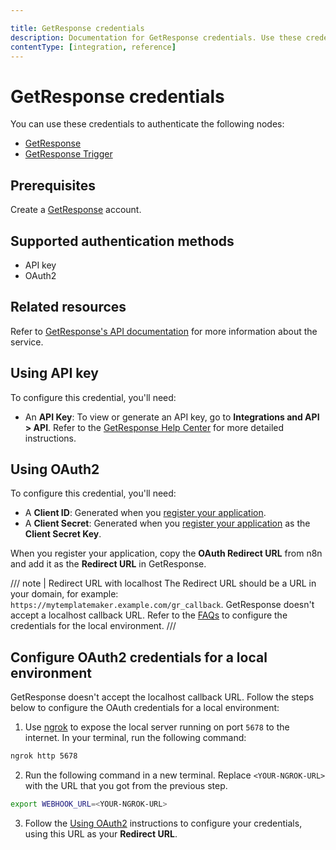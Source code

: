 ```yaml
---

title: GetResponse credentials
description: Documentation for GetResponse credentials. Use these credentials to authenticate GetResponse in n8n, a workflow automation platform.
contentType: [integration, reference]
---
```


# GetResponse credentials

You can use these credentials to authenticate the following nodes:

- [GetResponse](/integrations/builtin/app-nodes/n8n-nodes-base.getresponse.md)
- [GetResponse Trigger](/integrations/builtin/trigger-nodes/n8n-nodes-base.getresponsetrigger.md)

## Prerequisites

Create a [GetResponse](https://www.getresponse.com/) account.

## Supported authentication methods

- API key
- OAuth2

## Related resources

Refer to [GetResponse's API documentation](https://apidocs.getresponse.com/v3) for more information about the service.

## Using API key

To configure this credential, you'll need:

- An **API Key**: To view or generate an API key, go to **Integrations and API > API**. Refer to the [GetResponse Help Center](https://www.getresponse.com/help/where-do-i-find-the-api-key.html) for more detailed instructions.

## Using OAuth2

To configure this credential, you'll need:

- A **Client ID**: Generated when you [register your application](https://apidocs.getresponse.com/v3/authentication/oauth2).
- A **Client Secret**: Generated when you [register your application](https://apidocs.getresponse.com/v3/authentication/oauth2) as the **Client Secret Key**.

When you register your application, copy the **OAuth Redirect URL** from n8n and add it as the **Redirect URL** in GetResponse.

/// note | Redirect URL with localhost
The Redirect URL should be a URL in your domain, for example: `https://mytemplatemaker.example.com/gr_callback`. GetResponse doesn't accept a localhost callback URL. Refer to the [FAQs](#configure-oauth2-credentials-for-a-local-environment) to configure the credentials for the local environment.
///

## Configure OAuth2 credentials for a local environment

GetResponse doesn't accept the localhost callback URL. Follow the steps below to configure the OAuth credentials for a local environment:
1. Use [ngrok](https://ngrok.com/) to expose the local server running on port `5678` to the internet. In your terminal, run the following command:
```sh
ngrok http 5678
```
2. Run the following command in a new terminal. Replace `<YOUR-NGROK-URL>` with the URL that you got from the previous step.
```sh
export WEBHOOK_URL=<YOUR-NGROK-URL>
```
3. Follow the [Using OAuth2](#using-oauth2) instructions to configure your credentials, using this URL as your **Redirect URL**.

